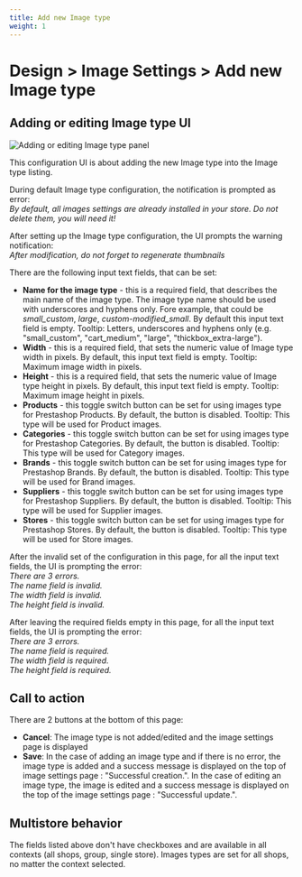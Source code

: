 ```yaml
---
title: Add new Image type
weight: 1
---
```


# Design > Image Settings > Add new Image type

## Adding or editing Image type UI

![Adding or editing Image type panel](static/img/image-settings-add-edit-image-type.png)

This configuration UI is about adding the new Image type into the Image type listing.

During default Image type configuration, the notification is prompted as error: <br>
_By default, all images settings are already installed in your store. Do not delete them, you will need it!_

After setting up the Image type configuration, the UI prompts the warning notification: <br>
_After modification, do not forget to regenerate thumbnails_

There are the following input text fields, that can be set:

- **Name for the image type**  - this is a required field, that describes the main name of the image type. The image type name should be used with underscores and hyphens only. Fore example, that could be _small_custom_, _large_, _custom-modified_small_. By default this input text field is empty. Tooltip: Letters, underscores and hyphens only (e.g. "small_custom", "cart_medium", "large", "thickbox_extra-large").
- **Width** - this is a required field, that sets the numeric value of Image type width in pixels. By default, this input text field is empty. Tooltip: Maximum image width in pixels.
- **Height** - this is a required field, that sets the numeric value of Image type height in pixels. By default, this input text field is empty. Tooltip: Maximum image height in pixels.
- **Products** - this toggle switch button can be set for using images type for Prestashop Products. By default, the button is disabled. Tooltip: This type will be used for Product images.
- **Categories** - this toggle switch button can be set for using images type for Prestashop Categories. By default, the button is disabled. Tooltip: This type will be used for Category images.
- **Brands** - this toggle switch button can be set for using images type for Prestashop Brands. By default, the button is disabled. Tooltip: This type will be used for Brand images.
- **Suppliers** - this toggle switch button can be set for using images type for Prestashop Suppliers. By default, the button is disabled. Tooltip: This type will be used for Supplier images.
- **Stores** - this toggle switch button can be set for using images type for Prestashop Stores. By default, the button is disabled. Tooltip: This type will be used for Store images.

After the invalid set of the configuration in this page, for all the input text fields, the UI is prompting the error: <br>
_There are 3 errors.<br>
The name field is invalid.<br>
The width field is invalid.<br>
The height field is invalid._<br>

After leaving the required fields empty in this page, for all the input text fields, the UI is prompting the error: <br>
_There are 3 errors.<br>
The name field is required.<br>
The width field is required.<br>
The height field is required._<br>

 ## Call to action 
 There are 2 buttons at the bottom of this page: 
 - **Cancel**: The image type is not added/edited and the image settings page is displayed
 - **Save**: In the case of adding an image type and if there is no error, the image type is added and a success message is displayed on the top of image settings page : "Successful creation.". In the case of editing an image type, the image is edited and a success message is displayed on the top of the image settings page : "Successful update.".

## Multistore behavior

The fields listed above don't have checkboxes and are available in all contexts (all shops, group, single store).
Images types are set for all shops, no matter the context selected.
